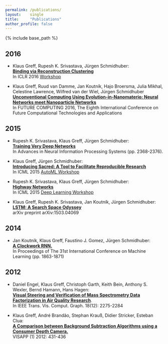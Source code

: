 ```yaml
---
permalink: /publications/
layout:    single
title:     "Publications"
author_profile: false
---
```


{% include base_path %}

## 2016

* Klaus Greff, Rupesh K. Srivastava, Jürgen Schmidhuber:  
  [**Binding via Reconstruction Clustering**](http://arxiv.org/abs/1511.06418)  
  In ICLR 2016 [Workshop](http://www.iclr.cc/doku.php?id=iclr2016:main)  

* Klaus Greff, Ruud van Damme, Jan Koutník, Hajo Broersma, Julia Mikhal, Celestine Lawrence, Wilfred van der Wiel, Jürgen Schmidhuber  
  [**Unconventional Computing Using Evolution-in-Nanomaterio: Neural Networks meet Nanoparticle Networks**](http://www.thinkmind.org/index.php?view=article&articleid=future_computing_2016_1_30_30037)  
  In FUTURE COMPUTING 2016, The Eighth International Conference on Future Computational Technologies and Applications

## 2015
* Rupesh K. Srivastava, Klaus Greff, Jürgen Schmidhuber:  
  [**Training Very Deep Networks**](http://papers.nips.cc/paper/5850-training-very-deep-networks)  
  In Advances in Neural Information Processing Systems (pp. 2368-2376).
  
* Klaus Greff, Jürgen Schmidhuber:  
  [**Introducing Sacred: A Tool to Facilitate Reproducible Research**](https://drive.google.com/open?id=0BzRGLkqgrI-qNjI4Y1FERVRFMGc)  
  In ICML 2015 [AutoML Workshop](https://sites.google.com/site/automlwsicml15/accepted-papers)
  
* Rupesh K. Srivastava, Klaus Greff, Jürgen Schmidhuber:  
  [**Highway Networks**](http://arxiv.org/abs/1505.00387)  
  In ICML 2015 [Deep Learning Workshop](https://sites.google.com/site/deeplearning2015/accepted-papers)  

* Klaus Greff, Rupesh K. Srivastava, Jan Koutník, Jürgen Schmidhuber:  
  [**LSTM: A Search Space Odyssey**](http://arxiv.org/abs/1503.04069)  
  arXiv preprint arXiv:1503.04069
 
## 2014

* Jan Koutník, Klaus Greff, Faustino J. Gomez, Jürgen Schmidhuber:  
  [**A Clockwork RNN.**](http://www.jmlr.org/proceedings/papers/v32/koutnik14.html)  
  In Proceedings of The 31st International Conference on Machine Learning (pp. 1863-1871)

##  2012

* Daniel Engel, Klaus Greff, Christoph Garth, Keith Bein, Anthony S. Wexler, Bernd Hamann, Hans Hagen:  
  [**Visual Steering and Verification of Mass Spectrometry Data Factorization in Air Quality Research**](https://www.researchgate.net/profile/Keith_Bein/publication/260582953_Visual_Steering_and_Verification_of_Mass_Spectrometry_Data_Factorization_in_Air_Quality_Research/links/54daef540cf233119bc48bc2.pdf).  
  In IEEE Trans. Vis. Comput. Graph. 18(12): 2275-2284

* Klaus Greff, André Brandão, Stephan Krauß, Didier Stricker, Esteban Clua:  
  [**A Comparison between Background Subtraction Algorithms using a Consumer Depth Camera.**](https://www.researchgate.net/profile/Andre_Brandao/publication/258518297_A_COMPARISON_BETWEEN_BACKGROUND_SUBTRACTION_ALGORITHMS_USING_A_CONSUMER_DEPTH_CAMERA/links/00b7d5288de3335fce000000.pdf)   
  VISAPP (1) 2012: 431-436
